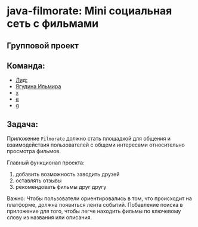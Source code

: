# java-filmorate: Mini социальная сеть с фильмами
## Групповой проект 
## Команда:
 * [Лид:](https://github.com/)
 * [Ягудина Ильмира](https://github.com/IlmiraYagudina)
 * [x]()
 * [e]()
 * [g]()
## Задача:
Приложение `Filmorate` должно стать площадкой для общения и взаимодействия пользователей с общеми интересами относительно просмотра фильмов.

Главный функционал проекта:  
1. добавить возможность заводить друзей
2. оставлять отзывы
3. рекомендовать фильмы друг другу
   
Важно: Чтобы пользователи ориентировались в том, что происходит на платформе, должна появиться лента событий.
Побавление поиска в приложение для того, чтобы легче находить фильмы по ключевому слову из
названия или описания.
